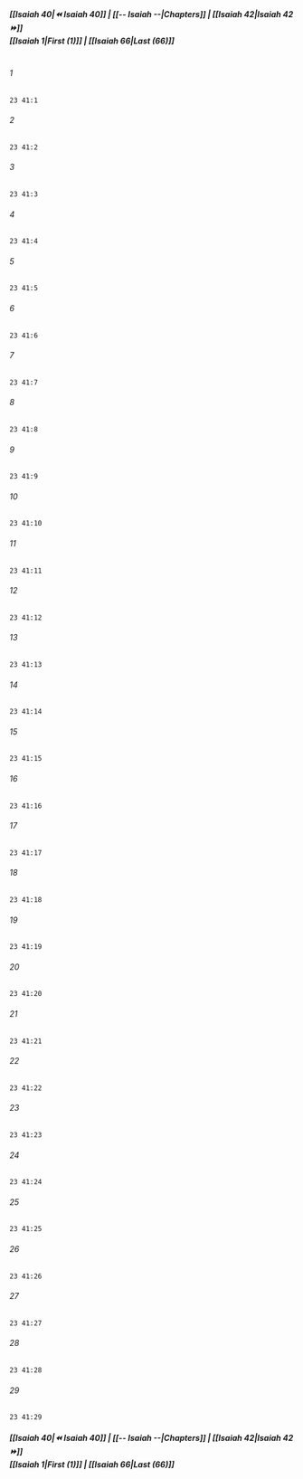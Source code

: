 
##### **[[Isaiah 40|⏪ Isaiah 40]] | [[-- Isaiah --|Chapters]] | [[Isaiah 42|Isaiah 42 ⏩]]**<br>**[[Isaiah 1|First (1)]] | [[Isaiah 66|Last (66)]]**<br><br>

###### 1
``` verse
23 41:1
```
###### 2
``` verse
23 41:2
```
###### 3
``` verse
23 41:3
```
###### 4
``` verse
23 41:4
```
###### 5
``` verse
23 41:5
```
###### 6
``` verse
23 41:6
```
###### 7
``` verse
23 41:7
```
###### 8
``` verse
23 41:8
```
###### 9
``` verse
23 41:9
```
###### 10
``` verse
23 41:10
```
###### 11
``` verse
23 41:11
```
###### 12
``` verse
23 41:12
```
###### 13
``` verse
23 41:13
```
###### 14
``` verse
23 41:14
```
###### 15
``` verse
23 41:15
```
###### 16
``` verse
23 41:16
```
###### 17
``` verse
23 41:17
```
###### 18
``` verse
23 41:18
```
###### 19
``` verse
23 41:19
```
###### 20
``` verse
23 41:20
```
###### 21
``` verse
23 41:21
```
###### 22
``` verse
23 41:22
```
###### 23
``` verse
23 41:23
```
###### 24
``` verse
23 41:24
```
###### 25
``` verse
23 41:25
```
###### 26
``` verse
23 41:26
```
###### 27
``` verse
23 41:27
```
###### 28
``` verse
23 41:28
```
###### 29
``` verse
23 41:29
```

##### **[[Isaiah 40|⏪ Isaiah 40]] | [[-- Isaiah --|Chapters]] | [[Isaiah 42|Isaiah 42 ⏩]]**<br>**[[Isaiah 1|First (1)]] | [[Isaiah 66|Last (66)]]**
